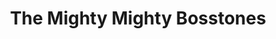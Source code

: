 ---
title: "The Mighty Mighty Bosstones"
summary: "Formed : 1985 // Boston, MA, United States Legendary Ska band from Boston, MA, which went on hiatus in 2003, reunited in 2007, and broke up in 2022. Members : Dicky Barrett , Nate Albert , Joe Gittleman , Josh Dalsimer , Tim Burton , Ben Carr , Tim Bridewell , Joe Sirois , Kevin Lenear , Dennis Brockenborough , Roman Fleysher , Lawrence Katz , Chris Rhodes , Leon Silva , John Goetchius"
image: "the-mighty-mighty-bosstones.jpg"
apple_music_artist_url: "https://music.apple.com/gb/artist/the-mighty-mighty-bosstones/118161"
---